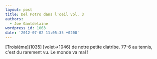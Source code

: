 ```yaml
---
layout: post
title: Del Potro dans l'oeil vol. 3
authors:
  - Joe Gantdelaine
wordpress_id: 1063
date: '2012-07-02 11:05:35 +0200'
---
```

[Troisième](1035] [volet->1046) de notre petite diatribe. 77-6 au tennis, c'est du rarement vu. Le monde va mal !
